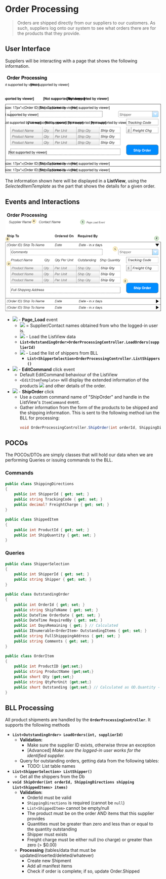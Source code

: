 # Order Processing

> Orders are shipped directly from our suppliers to our customers. As such, suppliers log onto our system to see what orders there are for the products that they provide.

## User Interface

Suppliers will be interacting with a page that shows the following information.

![Mockup](./Shipping-Orders.svg)

The information shown here will be displayed in a **ListView**, using the *SelectedItemTemplate* as the part that shows the details for a given order.

## Events and Interactions

![Plan](Shipping-Order-Plan.png)

- ![](1.svg) - **Page_Load** event
    - ![](A,svg) = Supplier/Contact names obtained
    from who the logged-in user is.
    - ![](B.svg) - Load the ListView data
    - **`List<OutstandingOrder>OrderProcessingController.LoadOrders(supplierId)`**
    - ![](C.svg) - Load the list of shippers from BLL
        - **`List<ShipperSelection>OrderProcessingController.ListShippers()`**
- ![](2.svg) - **EditCommand** click event
    - Default EditCommand behaviour of the ListView
    - `<EditItemTemplate>` will display the extended information of the products ![](D.svg) and other details of the order.
- ![](3.svg) - **ShipOrder** click
    - Use a custom command name of "ShipOrder" and handle in the ListView's `ItemCommand` event.
    - Gather information from the form of the products to be shipped and the shipping information. This is sent to the following method iun the BLL for processing:
        ```csharp
        void OrderProcessingController.ShipOrder(int orderId, ShippingDirections shipping, List<ShippedItem> items)
        ```

## POCOs

The POCOs/DTOs are simply classes that will hold our data when we are performing Queries or issuing commands to the BLL.

### Commands

```csharp
public class ShippingDirections
{
    public int ShipperId { get; set; }
    public string TrackingCode { get; set; }
    public decimal? FreightCharge { get; set; }
}
```

```csharp
public class ShippedItem
{
    public int ProductId { get; set; }
    public int ShipQuantity { get; set; }
}
```


### Queries

```csharp
public class ShipperSelection
{
    public int ShipperId { get; set; }
    public string Shipper { get; set; }
}    
```

```csharp
public class OutstandingOrder
{
    public int OrderId { get; set; }
    public string ShipToName { get; set; }
    public DateTime OrderDate { get; set; }
    public DateTime RequiredBy { get; set; }
    public int DaysRemaining { get; } // Calculated
    public IEnumerable<OrderItem> OutstandingItems { get; set; }
    public string FullShipppingAddress { get; set; }
    public string Comments { get; set; }
}
```

```csharp
public class OrderItem
{
    public int ProductID {get;set;}
    public string ProductName {get;set;}
    public short Qty {get;set;}
    public string QtyPerUnit {get;set;}
    public short Outstanding {get;set;} // Calculated as OD.Quantity - Sum(Shipped qty)
}
```

## BLL Processing

All product shipments are handled by the **`OrderProcessingController`**. It supports the following methods

- **`List<OutstandingOrder> LoadOrders(int, supplierId)`**
    - **Validation:**
        - Make sure the supplier ID exixts, otherwise throw an exception
        - [Advanced] *Make sure the logged-in user works for the identified supplier.*
    - Query for outstanding orders, getting data from the following tables:
        - TODO: List table names
- **`List<ShipperSelection> ListShipper()`**
    - Get all the shippers from the Db
- **`void ShipOrder(int orderId, ShippingDirections shipping List<ShippedItems> items)`**
    - **Validation:**
        - OrderId must be valid 
        - `ShippingDirections` is required (cannot be `null`)
        - `List<ShippedItem>` cannot be empty/null
        - The product must be on the order AND items that this supplier provides
        - Quantities must be greater than zero and less than or equal to the quantity outstanding
        - Shipper must exists
        - Freight charge must be either null (no charge) or greater than zero (> $0.00)
    - **Processing** (tables/data that must be updated/inserted/deleted/whatever)
        - Create new Shipment
        - Add all manifest items
        - Check if order is complete; if so, update Order.Shipped